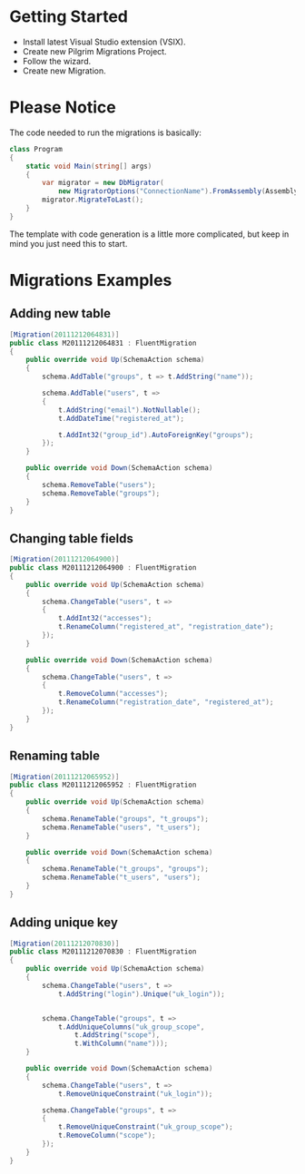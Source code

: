 # Getting Started

* Install latest Visual Studio extension (VSIX).
* Create new Pilgrim Migrations Project.
* Follow the wizard.
* Create new Migration.

# Please Notice

The code needed to run the migrations is basically:

``` csharp
class Program
{
    static void Main(string[] args)
    {
        var migrator = new DbMigrator(
            new MigratorOptions("ConnectionName").FromAssembly(Assembly.GetExecutingAssembly()));
        migrator.MigrateToLast();
    }
}
```

The template with code generation is a little more complicated, but keep in mind you just need this to start.

# Migrations Examples

## Adding new table
``` csharp
[Migration(20111212064831)]
public class M20111212064831 : FluentMigration
{
    public override void Up(SchemaAction schema)
    {
        schema.AddTable("groups", t => t.AddString("name"));

        schema.AddTable("users", t =>
        {
            t.AddString("email").NotNullable();
            t.AddDateTime("registered_at");

            t.AddInt32("group_id").AutoForeignKey("groups");
        });
    }

    public override void Down(SchemaAction schema)
    {
        schema.RemoveTable("users");
        schema.RemoveTable("groups");
    }
}
```

## Changing table fields
``` csharp
[Migration(20111212064900)]
public class M20111212064900 : FluentMigration
{
    public override void Up(SchemaAction schema)
    {
        schema.ChangeTable("users", t =>
        {
            t.AddInt32("accesses");
            t.RenameColumn("registered_at", "registration_date");
        });
    }

    public override void Down(SchemaAction schema)
    {
        schema.ChangeTable("users", t =>
        {
            t.RemoveColumn("accesses");
            t.RenameColumn("registration_date", "registered_at");
        });
    }
}
```

## Renaming table
``` csharp
[Migration(20111212065952)]
public class M20111212065952 : FluentMigration
{
    public override void Up(SchemaAction schema)
    {
        schema.RenameTable("groups", "t_groups");
        schema.RenameTable("users", "t_users");
    }

    public override void Down(SchemaAction schema)
    {
        schema.RenameTable("t_groups", "groups");
        schema.RenameTable("t_users", "users");
    }
}
```

## Adding unique key
``` csharp
[Migration(20111212070830)]
public class M20111212070830 : FluentMigration
{
    public override void Up(SchemaAction schema)
    {
        schema.ChangeTable("users", t =>
            t.AddString("login").Unique("uk_login"));


        schema.ChangeTable("groups", t =>
            t.AddUniqueColumns("uk_group_scope",
                t.AddString("scope"),
                t.WithColumn("name")));
    }

    public override void Down(SchemaAction schema)
    {
        schema.ChangeTable("users", t =>
            t.RemoveUniqueConstraint("uk_login"));

        schema.ChangeTable("groups", t =>
        {
            t.RemoveUniqueConstraint("uk_group_scope");
            t.RemoveColumn("scope");
        });
    }
}
```

